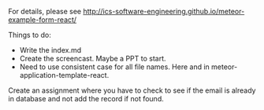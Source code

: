 For details, please see http://ics-software-engineering.github.io/meteor-example-form-react/

Things to do:

* Write the index.md
* Create the screencast. Maybe a PPT to start.
* Need to use consistent case for all file names. Here and in meteor-application-template-react.

Create an assignment where you have to check to see if the email is already in database and not add the record if not found.
